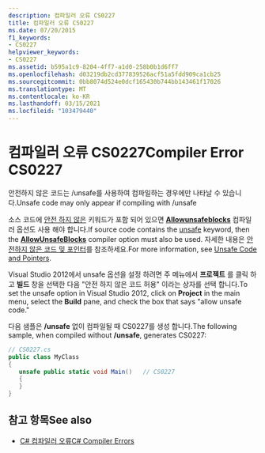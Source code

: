 ```yaml
---
description: 컴파일러 오류 CS0227
title: 컴파일러 오류 CS0227
ms.date: 07/20/2015
f1_keywords:
- CS0227
helpviewer_keywords:
- CS0227
ms.assetid: b595a1c9-8204-4ff7-a1d0-258b0b1d6ff7
ms.openlocfilehash: d03219db2cd377839526acf51a5fdd909ca1cb25
ms.sourcegitcommit: 0bb8074d524e0dcf165430b744bb143461f17026
ms.translationtype: MT
ms.contentlocale: ko-KR
ms.lasthandoff: 03/15/2021
ms.locfileid: "103479440"
---
```

# <a name="compiler-error-cs0227"></a><span data-ttu-id="21500-103">컴파일러 오류 CS0227</span><span class="sxs-lookup"><span data-stu-id="21500-103">Compiler Error CS0227</span></span>

<span data-ttu-id="21500-104">안전하지 않은 코드는 /unsafe를 사용하여 컴파일하는 경우에만 나타날 수 있습니다.</span><span class="sxs-lookup"><span data-stu-id="21500-104">Unsafe code may only appear if compiling with /unsafe</span></span>

<span data-ttu-id="21500-105">소스 코드에 [안전 하지 않은](../language-reference/keywords/unsafe.md) 키워드가 포함 되어 있으면 [**Allowunsafeblocks**](../language-reference/compiler-options/language.md#allowunsafeblocks) 컴파일러 옵션도 사용 해야 합니다.</span><span class="sxs-lookup"><span data-stu-id="21500-105">If source code contains the [unsafe](../language-reference/keywords/unsafe.md) keyword, then the [**AllowUnsafeBlocks**](../language-reference/compiler-options/language.md#allowunsafeblocks) compiler option must also be used.</span></span> <span data-ttu-id="21500-106">자세한 내용은 [안전하지 않은 코드 및 포인터](../programming-guide/unsafe-code-pointers/index.md)를 참조하세요.</span><span class="sxs-lookup"><span data-stu-id="21500-106">For more information, see [Unsafe Code and Pointers](../programming-guide/unsafe-code-pointers/index.md).</span></span>

<span data-ttu-id="21500-107">Visual Studio 2012에서 unsafe 옵션을 설정 하려면 주 메뉴에서 **프로젝트** 를 클릭 하 고 **빌드** 창을 선택한 다음 "안전 하지 않은 코드 허용" 이라는 상자를 선택 합니다.</span><span class="sxs-lookup"><span data-stu-id="21500-107">To set the unsafe option in Visual Studio 2012, click on **Project** in the main menu, select the **Build** pane, and check the box that says "allow unsafe code."</span></span>

<span data-ttu-id="21500-108">다음 샘플은 **/unsafe** 없이 컴파일될 때 CS0227를 생성 합니다.</span><span class="sxs-lookup"><span data-stu-id="21500-108">The following sample, when compiled without **/unsafe**, generates CS0227:</span></span>

```csharp
// CS0227.cs
public class MyClass
{
   unsafe public static void Main()   // CS0227
   {
   }
}
```

## <a name="see-also"></a><span data-ttu-id="21500-109">참고 항목</span><span class="sxs-lookup"><span data-stu-id="21500-109">See also</span></span>

- [<span data-ttu-id="21500-110">C# 컴파일러 오류</span><span class="sxs-lookup"><span data-stu-id="21500-110">C# Compiler Errors</span></span>](../language-reference/compiler-messages/index.md)
